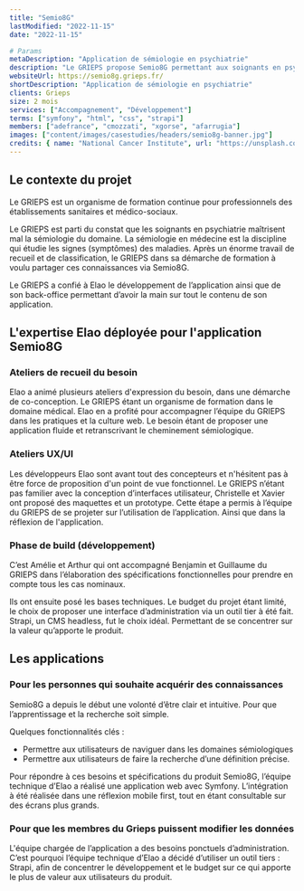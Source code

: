```yaml
---
title: "Semio8G"
lastModified: "2022-11-15"
date: "2022-11-15"

# Params
metaDescription: "Application de sémiologie en psychiatrie"
description: "Le GRIEPS propose Semio8G permettant aux soignants en psychiatrie de maitriser la sémiologie de leur domaine."
websiteUrl: https://semio8g.grieps.fr/
shortDescription: "Application de sémiologie en psychiatrie"
clients: Grieps
size: 2 mois
services: ["Accompagnement", "Développement"]
terms: ["symfony", "html", "css", "strapi"]
members: ["adefrance", "cmozzati", "xgorse", "afarrugia"]
images: ["content/images/casestudies/headers/semio8g-banner.jpg"]
credits: { name: "National Cancer Institute", url: "https://unsplash.com/@nci" }
---
```


## Le contexte du projet

Le GRIEPS est un organisme de formation continue pour professionnels des établissements sanitaires et médico-sociaux.

Le GRIEPS est parti du constat que les soignants en psychiatrie maîtrisent mal la sémiologie du domaine. 
La sémiologie en médecine est la discipline qui étudie les signes (symptômes) des maladies. 
Après un énorme travail de recueil et de classification,
le GRIEPS dans sa démarche de formation à voulu partager ces connaissances via Semio8G.

Le GRIEPS a confié à Elao le développement de l’application ainsi que de son back-office permettant d’avoir la main sur tout le contenu de son application.

## L'expertise Elao déployée pour l'application Semio8G

### Ateliers de recueil du besoin

Elao a animé plusieurs ateliers d'expression du besoin, dans une démarche de co-conception. 
Le GRIEPS étant un organisme de formation dans le domaine médical. 
Elao en a profité pour accompagner l’équipe du GRIEPS dans les pratiques et la culture web.
Le besoin étant de proposer une application fluide et retranscrivant le cheminement sémiologique.

### Ateliers UX/UI

Les développeurs Elao sont avant tout des concepteurs et n'hésitent pas à être force de proposition d'un point de vue fonctionnel. 
Le GRIEPS n’étant pas familier avec la conception d’interfaces utilisateur, Christelle et Xavier ont proposé des maquettes et un prototype. 
Cette étape a permis à l’équipe du GRIEPS de se projeter sur l’utilisation de l’application. 
Ainsi que dans la réflexion de l'application.

### Phase de build (développement)

C’est Amélie et Arthur qui ont accompagné Benjamin et Guillaume du GRIEPS dans l’élaboration 
des spécifications fonctionnelles pour prendre en compte tous les cas nominaux.

Ils ont ensuite posé les bases techniques. Le budget du projet étant limité, 
le choix de proposer une interface d’administration via un outil tier à été fait. 
Strapi, un CMS headless, fut le choix idéal. Permettant de se concentrer sur la valeur qu’apporte le produit.


## Les applications

### Pour les personnes qui souhaite acquérir des connaissances

Semio8G a depuis le début une volonté d’être clair et intuitive. 
Pour que l’apprentissage et la recherche soit simple.


Quelques fonctionnalités clés :

- Permettre aux utilisateurs de naviguer dans les domaines sémiologiques
- Permettre aux utilisateurs de faire la recherche d’une définition précise.

Pour répondre à ces besoins et spécifications du produit Semio8G, l’équipe technique d’Elao a réalisé une application web avec Symfony. 
L’intégration à été réalisée dans une réflexion mobile first, tout en étant consultable sur des écrans plus grands.


### Pour que les membres du Grieps puissent modifier les données 

L'équipe chargée de l’application a des besoins ponctuels d’administration. 
C’est pourquoi l’équipe technique d’Elao a décidé d’utiliser un outil tiers : Strapi, 
afin de concentrer le développement et le budget sur ce qui apporte le plus de valeur aux utilisateurs du produit.
